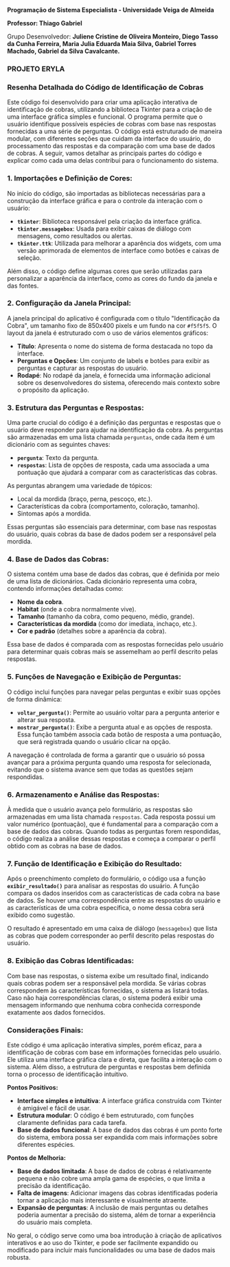 **Programação de Sistema Especialista - Universidade Veiga de Almeida**

**Professor: Thiago Gabriel**

Grupo Desenvolvedor: **Juliene Cristine de Oliveira Monteiro, Diego Tasso da Cunha Ferreira, Maria Julia Eduarda Maia Silva, Gabriel Torres Machado, Gabriel da Silva Cavalcante.**

### PROJETO ERYLA
### Resenha Detalhada do Código de Identificação de Cobras

Este código foi desenvolvido para criar uma aplicação interativa de identificação de cobras, utilizando a biblioteca Tkinter para a criação de uma interface gráfica simples e funcional. O programa permite que o usuário identifique possíveis espécies de cobras com base nas respostas fornecidas a uma série de perguntas. O código está estruturado de maneira modular, com diferentes seções que cuidam da interface do usuário, do processamento das respostas e da comparação com uma base de dados de cobras. A seguir, vamos detalhar as principais partes do código e explicar como cada uma delas contribui para o funcionamento do sistema.

### 1. **Importações e Definição de Cores:**

No início do código, são importadas as bibliotecas necessárias para a construção da interface gráfica e para o controle da interação com o usuário:
- **`tkinter`**: Biblioteca responsável pela criação da interface gráfica.
- **`tkinter.messagebox`**: Usada para exibir caixas de diálogo com mensagens, como resultados ou alertas.
- **`tkinter.ttk`**: Utilizada para melhorar a aparência dos widgets, com uma versão aprimorada de elementos de interface como botões e caixas de seleção.

Além disso, o código define algumas cores que serão utilizadas para personalizar a aparência da interface, como as cores do fundo da janela e das fontes.

### 2. **Configuração da Janela Principal:**

A janela principal do aplicativo é configurada com o título "Identificação da Cobra", um tamanho fixo de 850x400 pixels e um fundo na cor `#f5f5f5`. O layout da janela é estruturado com o uso de vários elementos gráficos:
- **Título**: Apresenta o nome do sistema de forma destacada no topo da interface.
- **Perguntas e Opções**: Um conjunto de labels e botões para exibir as perguntas e capturar as respostas do usuário.
- **Rodapé**: No rodapé da janela, é fornecida uma informação adicional sobre os desenvolvedores do sistema, oferecendo mais contexto sobre o propósito da aplicação.

### 3. **Estrutura das Perguntas e Respostas:**

Uma parte crucial do código é a definição das perguntas e respostas que o usuário deve responder para ajudar na identificação da cobra. As perguntas são armazenadas em uma lista chamada `perguntas`, onde cada item é um dicionário com as seguintes chaves:
- **`pergunta`**: Texto da pergunta.
- **`respostas`**: Lista de opções de resposta, cada uma associada a uma pontuação que ajudará a comparar com as características das cobras.
  
As perguntas abrangem uma variedade de tópicos:
- Local da mordida (braço, perna, pescoço, etc.).
- Características da cobra (comportamento, coloração, tamanho).
- Sintomas após a mordida.
  
Essas perguntas são essenciais para determinar, com base nas respostas do usuário, quais cobras da base de dados podem ser a responsável pela mordida.

### 4. **Base de Dados das Cobras:**

O sistema contém uma base de dados das cobras, que é definida por meio de uma lista de dicionários. Cada dicionário representa uma cobra, contendo informações detalhadas como:
- **Nome da cobra**.
- **Habitat** (onde a cobra normalmente vive).
- **Tamanho** (tamanho da cobra, como pequeno, médio, grande).
- **Características da mordida** (como dor imediata, inchaço, etc.).
- **Cor e padrão** (detalhes sobre a aparência da cobra).

Essa base de dados é comparada com as respostas fornecidas pelo usuário para determinar quais cobras mais se assemelham ao perfil descrito pelas respostas.

### 5. **Funções de Navegação e Exibição de Perguntas:**

O código inclui funções para navegar pelas perguntas e exibir suas opções de forma dinâmica:
- **`voltar_pergunta()`**: Permite ao usuário voltar para a pergunta anterior e alterar sua resposta.
- **`mostrar_pergunta()`**: Exibe a pergunta atual e as opções de resposta. Essa função também associa cada botão de resposta a uma pontuação, que será registrada quando o usuário clicar na opção.

A navegação é controlada de forma a garantir que o usuário só possa avançar para a próxima pergunta quando uma resposta for selecionada, evitando que o sistema avance sem que todas as questões sejam respondidas.

### 6. **Armazenamento e Análise das Respostas:**

À medida que o usuário avança pelo formulário, as respostas são armazenadas em uma lista chamada `respostas`. Cada resposta possui um valor numérico (pontuação), que é fundamental para a comparação com a base de dados das cobras. Quando todas as perguntas forem respondidas, o código realiza a análise dessas respostas e começa a comparar o perfil obtido com as cobras na base de dados.

### 7. **Função de Identificação e Exibição do Resultado:**

Após o preenchimento completo do formulário, o código usa a função **`exibir_resultado()`** para analisar as respostas do usuário. A função compara os dados inseridos com as características de cada cobra na base de dados. Se houver uma correspondência entre as respostas do usuário e as características de uma cobra específica, o nome dessa cobra será exibido como sugestão.

O resultado é apresentado em uma caixa de diálogo (`messagebox`) que lista as cobras que podem corresponder ao perfil descrito pelas respostas do usuário.

### 8. **Exibição das Cobras Identificadas:**

Com base nas respostas, o sistema exibe um resultado final, indicando quais cobras podem ser a responsável pela mordida. Se várias cobras correspondem às características fornecidas, o sistema as listará todas. Caso não haja correspondências claras, o sistema poderá exibir uma mensagem informando que nenhuma cobra conhecida corresponde exatamente aos dados fornecidos.

### Considerações Finais:

Este código é uma aplicação interativa simples, porém eficaz, para a identificação de cobras com base em informações fornecidas pelo usuário. Ele utiliza uma interface gráfica clara e direta, que facilita a interação com o sistema. Além disso, a estrutura de perguntas e respostas bem definida torna o processo de identificação intuitivo.

**Pontos Positivos:**
- **Interface simples e intuitiva**: A interface gráfica construída com Tkinter é amigável e fácil de usar.
- **Estrutura modular**: O código é bem estruturado, com funções claramente definidas para cada tarefa.
- **Base de dados funcional**: A base de dados das cobras é um ponto forte do sistema, embora possa ser expandida com mais informações sobre diferentes espécies.

**Pontos de Melhoria:**
- **Base de dados limitada**: A base de dados de cobras é relativamente pequena e não cobre uma ampla gama de espécies, o que limita a precisão da identificação.
- **Falta de imagens**: Adicionar imagens das cobras identificadas poderia tornar a aplicação mais interessante e visualmente atraente.
- **Expansão de perguntas**: A inclusão de mais perguntas ou detalhes poderia aumentar a precisão do sistema, além de tornar a experiência do usuário mais completa.

No geral, o código serve como uma boa introdução à criação de aplicativos interativos e ao uso do Tkinter, e pode ser facilmente expandido ou modificado para incluir mais funcionalidades ou uma base de dados mais robusta.
